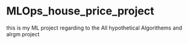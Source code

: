 # MLOps_house_price_project
this is my ML project regarding to the All hypothetical Algorithems and alrgm project
